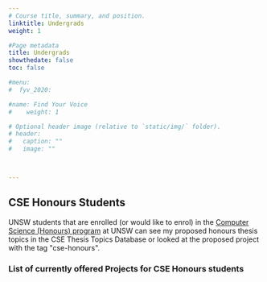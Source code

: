 ```yaml
---
# Course title, summary, and position.
linktitle: Undergrads 
weight: 1

#Page metadata
title: Undergrads 
showthedate: false
toc: false

#menu:
#  fyv_2020:

#name: Find Your Voice
#    weight: 1

# Optional header image (relative to `static/img/` folder).
# header:
#   caption: ""
#   image: ""



---
```

<!---## Internships
Undergraduate students enrolled at Australian universities or the University of Auckland (New Zealand) can apply for [Taste of Research scholarships](https://www3.eng.unsw.edu.au/scholarships/tr2019/projects/school.cfm?id=4). --->


## CSE Honours Students
UNSW students that are enrolled (or would like to enrol) in the [Computer Science (Honours) program](https://webcms3.cse.unsw.edu.au/THES0001/16s1/outline) at UNSW can see my proposed honours thesis topics in the CSE Thesis Topics Database or looked at the proposed project with the tag "cse-honours".  

###  List of currently offered Projects for CSE Honours students